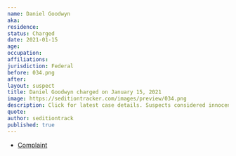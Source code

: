 ```yaml
---
name: Daniel Goodwyn
aka:
residence:
status: Charged
date: 2021-01-15
age:
occupation:
affiliations:
jurisdiction: Federal
before: 034.png
after:
layout: suspect
title: Daniel Goodwyn charged on January 15, 2021
image: https://seditiontracker.com/images/preview/034.png
description: Click for latest case details. Suspects considered innocent until proven guilty.
quote:
author: seditiontrack
published: true
---
```


- [Complaint](https://assets.documentcloud.org/documents/20456929/1-15-21-us-v-daniel-goodwyn-complaint-statement.pdf)
